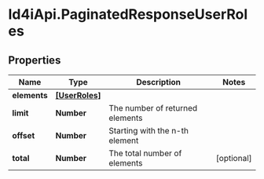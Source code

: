 # Id4iApi.PaginatedResponseUserRoles

## Properties
Name | Type | Description | Notes
------------ | ------------- | ------------- | -------------
**elements** | [**[UserRoles]**](UserRoles.md) |  | 
**limit** | **Number** | The number of returned elements | 
**offset** | **Number** | Starting with the n-th element | 
**total** | **Number** | The total number of elements | [optional] 


